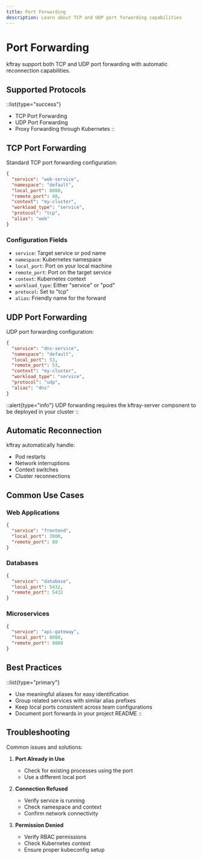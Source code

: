```yaml
---
title: Port Forwarding
description: Learn about TCP and UDP port forwarding capabilities
---
```


# Port Forwarding

kftray support both TCP and UDP port forwarding with automatic reconnection capabilities.

## Supported Protocols

::list{type="success"}
- TCP Port Forwarding
- UDP Port Forwarding
- Proxy Forwarding through Kubernetes
::

## TCP Port Forwarding

Standard TCP port forwarding configuration:

```json
{
  "service": "web-service",
  "namespace": "default",
  "local_port": 8080,
  "remote_port": 80,
  "context": "my-cluster",
  "workload_type": "service",
  "protocol": "tcp",
  "alias": "web"
}
```

### Configuration Fields

- `service`: Target service or pod name
- `namespace`: Kubernetes namespace
- `local_port`: Port on your local machine
- `remote_port`: Port on the target service
- `context`: Kubernetes context
- `workload_type`: Either "service" or "pod"
- `protocol`: Set to "tcp"
- `alias`: Friendly name for the forward

## UDP Port Forwarding

UDP port forwarding configuration:

```json
{
  "service": "dns-service",
  "namespace": "default",
  "local_port": 53,
  "remote_port": 53,
  "context": "my-cluster",
  "workload_type": "service",
  "protocol": "udp",
  "alias": "dns"
}
```

::alert{type="info"}
UDP forwarding requires the kftray-server component to be deployed in your cluster
::

## Automatic Reconnection

kftray automatically handle:

- Pod restarts
- Network interruptions
- Context switches
- Cluster reconnections

## Common Use Cases

### Web Applications
```json
{
  "service": "frontend",
  "local_port": 3000,
  "remote_port": 80
}
```

### Databases
```json
{
  "service": "database",
  "local_port": 5432,
  "remote_port": 5432
}
```

### Microservices
```json
{
  "service": "api-gateway",
  "local_port": 8080,
  "remote_port": 8080
}
```

## Best Practices

::list{type="primary"}
- Use meaningful aliases for easy identification
- Group related services with similar alias prefixes
- Keep local ports consistent across team configurations
- Document port forwards in your project README
::

## Troubleshooting

Common issues and solutions:

1. **Port Already in Use**
   - Check for existing processes using the port
   - Use a different local port

2. **Connection Refused**
   - Verify service is running
   - Check namespace and context
   - Confirm network connectivity

3. **Permission Denied**
   - Verify RBAC permissions
   - Check Kubernetes context
   - Ensure proper kubeconfig setup
